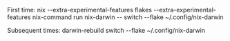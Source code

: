 First time:
nix --extra-experimental-features flakes --extra-experimental-features nix-command run nix-darwin -- switch --flake ~/.config/nix-darwin

Subsequent times:
darwin-rebuild switch --flake ~/.config/nix-darwin